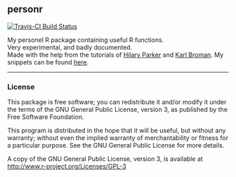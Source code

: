 ## personr

[![Travis-CI Build Status](https://travis-ci.org/danimad/personr.svg?branch=master)](https://travis-ci.org/danimad/personr)

My personel R package containing useful R functions.  
Very experimental, and badly documented.  
Made with the help from the tutorials of [Hilary Parker](https://hilaryparker.com/2014/04/29/writing-an-r-package-from-scratch/) 
and [Karl Broman](http://kbroman.org/pkg_primer/).
My snippets can be found [here](https://github.com/danimad/r_snippets).

---

### License

This package is free software; you can redistribute it and/or modify it
under the terms of the GNU General Public License, version 3, as
published by the Free Software Foundation.

This program is distributed in the hope that it will be useful, but
without any warranty; without even the implied warranty of
merchantability or fitness for a particular purpose.  See the GNU
General Public License for more details.

A copy of the GNU General Public License, version 3, is available at
<http://www.r-project.org/Licenses/GPL-3>
